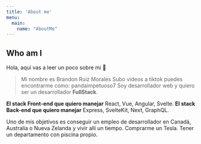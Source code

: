 ```yaml
---
title: 'About me'
menu:
  main:
    name: "AboutMe"
---
```


## Who am I

Hola, aquí vas a leer un poco sobre mi 🤩

> Mi nombre es Brandon Ruiz Morales
> Subo videos a tiktok puedes encontrarme como: pandaimpetuoso7
> Soy desarrollador web y quiero ser un desarrollador **FullStack**.

**El stack Front-end que quiero manejar** React, Vue, Angular, Svelte.
**El stack Back-end que quiero manejar** Express, SvelteKit, Next, GraphQL.

Uno de mis objetivos es conseguir un empleo de desarrollador en Canadá, Australia o Nueva Zelanda y vivir allí un tiempo.
Comprarme un Tesla.
Tener un departamento con piscina propio.

